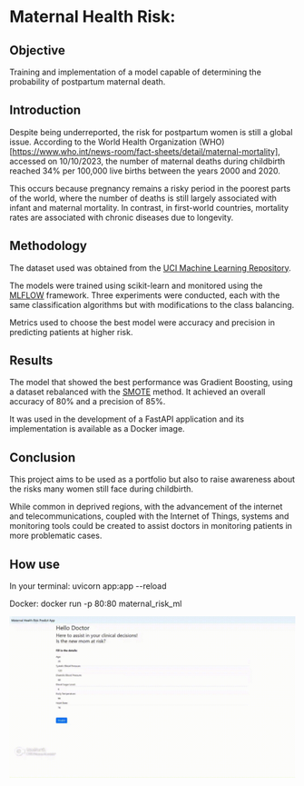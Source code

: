 # Maternal Health Risk:

## Objective

Training and implementation of a model capable of determining the probability of postpartum maternal death.

## Introduction

Despite being underreported, the risk for postpartum women is still a global issue. According to the World Health Organization (WHO) [https://www.who.int/news-room/fact-sheets/detail/maternal-mortality], accessed on 10/10/2023, the number of maternal deaths during childbirth reached 34% per 100,000 live births between the years 2000 and 2020.

This occurs because pregnancy remains a risky period in the poorest parts of the world, where the number of deaths is still largely associated with infant and maternal mortality. In contrast, in first-world countries, mortality rates are associated with chronic diseases due to longevity.

## Methodology

The dataset used was obtained from the [UCI Machine Learning Repository](https://archive.ics.uci.edu/dataset/863/maternal+health+risk).

The models were trained using scikit-learn and monitored using the [MLFLOW](https://mlflow.org/docs/latest/quickstart.html) framework. Three experiments were conducted, each with the same classification algorithms but with modifications to the class balancing.

Metrics used to choose the best model were accuracy and precision in predicting patients at higher risk.

## Results

The model that showed the best performance was Gradient Boosting, using a dataset rebalanced with the [SMOTE](https://machinelearningmastery.com/smote-oversampling-for-imbalanced-classification/) method. It achieved an overall accuracy of 80% and a precision of 85%.

It was used in the development of a FastAPI application and its implementation is available as a Docker image.

## Conclusion

This project aims to be used as a portfolio but also to raise awareness about the risks many women still face during childbirth.

While common in deprived regions, with the advancement of the internet and telecommunications, coupled with the Internet of Things, systems and monitoring tools could be created to assist doctors in monitoring patients in more problematic cases.

## How use
In your terminal: uvicorn app:app --reload

Docker: docker run -p 80:80 maternal_risk_ml 

![](maternal.gif)
